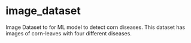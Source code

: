 # image_dataset

Image Dataset to for ML model to detect corn diseases. This dataset has images of corn-leaves with four different diseases. 

